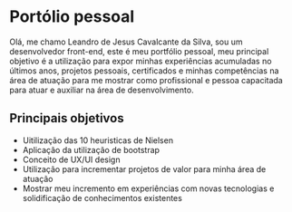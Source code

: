 <h1>Portólio pessoal</h1>

<p>
  Olá, me chamo Leandro de Jesus Cavalcante da Silva, sou um desenvolvedor front-end, este é meu portfólio pessoal,
  meu principal objetivo é a utilização para expor minhas experiências acumuladas no últimos anos, projetos pessoais, certificados
  e minhas competências na área de atuação para me mostrar como profissional e pessoa capacitada para atuar e auxiliar na área de desenvolvimento.
</p>

<h2>Principais objetivos</h2>

<ul>
  <li>Uitilização das 10 heuristicas de Nielsen</li>
  <li>Aplicação da utilização de bootstrap</li>
  <li>Conceito de UX/UI design</li>
  <li>Utilização para incrementar projetos de valor para minha área de atuação</li>
  <li>Mostrar meu incremento em experiências com novas tecnologias e solidificação de conhecimentos existentes</li>
</ul>
